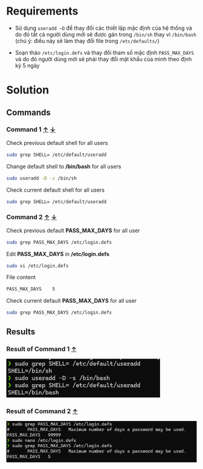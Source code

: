# Requirements

- Sử dụng `useradd –D` để thay đổi các thiết lập mặc định
của hệ thống và do đó tất cả người dùng mới sẽ được gán
trong `/bin/sh` thay vì `/bin/bash` (chú ý: điều này sẽ làm
thay đổi file trong `/etc/defaults/`)

- Soạn thảo `/etc/login.defs` và thay đổi tham số mặc định
`PASS_MAX_DAYS` và do đó người dùng mới sẽ phải thay
đổi mật khẩu của mình theo định kỳ 5 ngày

<a name="solutions"/>

# Solution

<a name="commands"/>

## Commands

<a name="command-1"/>

### Command 1 [↑](#bookmarks) [↓](#result-1)

Check previous default shell for all users 

```sh
sudo grep SHELL= /etc/default/useradd
```

Change default shell to **/bin/bash** for all users

```sh
sudo useradd -D -s /bin/sh
```

Check current default shell for all users 

```sh
sudo grep SHELL= /etc/default/useradd
```

<a name="command-2"/>

### Command 2 [↑](#bookmarks) [↓](#result-2)

Check previous default **PASS_MAX_DAYS** for all user

```sh
sudo grep PASS_MAX_DAYS /etc/login.defs
```

Edit **PASS_MAX_DAYS** in **/etc/login.defs**

```sh
sudo vi /etc/login.defs
```

File content

```sh
PASS_MAX_DAYS    5
```

Check current default **PASS_MAX_DAYS** for all user

```sh
sudo grep PASS_MAX_DAYS /etc/login.defs
```

<a name="results"/>

## Results

<a name="result-1"/>

### Result of Command 1 [↑](#command-1)

![alt text](image-17.png)

<a name="result-2"/>

### Result of Command 2 [↑](#command-2)

![alt text](image-18.png)